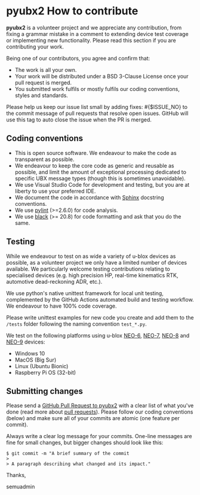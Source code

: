 # pyubx2 How to contribute

**pyubx2** is a volunteer project and we appreciate any contribution, from fixing a grammar mistake in a comment to extending device test coverage or implementing new functionality. Please read this section if you are contributing your work.

Being one of our contributors, you agree and confirm that:

* The work is all your own.
* Your work will be distributed under a BSD 3-Clause License once your pull request is merged.
* You submitted work fulfils or mostly fulfils our coding conventions, styles and standards.

Please help us keep our issue list small by adding fixes: #{$ISSUE_NO} to the commit message of pull requests that resolve open issues. GitHub will use this tag to auto close the issue when the PR is merged.

## Coding conventions

* This is open source software. We endeavour to make the code as transparent as possible.
* We endeavour to keep the core code as generic and reusable as possible, and limit the amount of exceptional processing dedicated to specific UBX message types (though this is sometimes unavoidable).
* We use Visual Studio Code for development and testing, but you are at liberty to use your preferred IDE.
* We document the code in accordance with [Sphinx](https://www.sphinx-doc.org/en/master/) docstring conventions.
* We use [pylint](https://pypi.org/project/pylint/) (>=2.6.0) for code analysis.
* We use [black](https://pypi.org/project/black/) (>= 20.8) for code formatting and ask that you do the same.

## Testing

While we endeavour to test on as wide a variety of u-blox devices as possible, as a volunteer project we only have a limited number of devices available. We particularly welcome testing contributions relating to specialised devices (e.g. high precision HP, real-time kinematics RTK, automotive dead-reckoning ADR, etc.).

We use python's native unittest framework for local unit testing, complemented by the GitHub Actions automated build and testing workflow. We endeavour to have 100% code coverage.

Please write unittest examples for new code you create and add them to the `/tests` folder following the naming convention `test_*.py`.

We test on the following platforms using u-blox [NEO-6](https://www.u-blox.com/en/product/neo-6-series), [NEO-7](https://www.u-blox.com/en/product/neo-7-series), [NEO-8](https://www.u-blox.com/en/product/neo-m8-series) and [NEO-9](https://www.u-blox.com/en/product/neo-m9n-module) devices:
* Windows 10
* MacOS (Big Sur)
* Linux (Ubuntu Bionic)
* Raspberry Pi OS (32-bit)

## Submitting changes

Please send a [GitHub Pull Request to pyubx2](https://github.com/semuconsulting/pyubx2/pulls) with a clear list of what you've done (read more about [pull requests](https://docs.github.com/en/free-pro-team@latest/github/collaborating-with-issues-and-pull-requests/about-pull-requests)). Please follow our coding conventions (below) and make sure all of your commits are atomic (one feature per commit).

Always write a clear log message for your commits. One-line messages are fine for small changes, but bigger changes should look like this:

    $ git commit -m "A brief summary of the commit
    > 
    > A paragraph describing what changed and its impact."



Thanks,

semuadmin